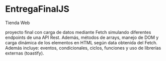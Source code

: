 # EntregaFinalJS
Tienda Web

proyecto final con carga de datos mediante Fetch simulando diferentes endpoints de una API Rest. Además, métodos de arrays, manejo de DOM y carga dinámica de los elementos en HTML según data obtenida del Fetch. Además incluye: eventos, condicionales, ciclos, funciones y uso de librerías externas (toastify).
